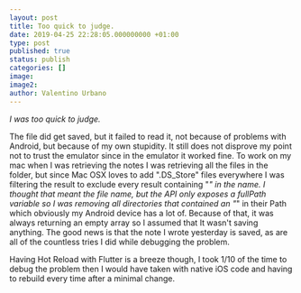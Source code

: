 ```yaml
---
layout: post
title: Too quick to judge.
date: 2019-04-25 22:28:05.000000000 +01:00
type: post
published: true
status: publish
categories: []
image:
image2:
author: Valentino Urbano
---
```


*I was too quick to judge.*

The file did get saved, but it failed to read it, not because of problems with Android, but because of my own stupidity. It still does not disprove my point not to trust the emulator since in the emulator it worked fine. To work on my mac when I was retrieving the notes I was retrieving all the files in the folder, but since Mac OSX loves to add ".DS_Store" files everywhere I was filtering the result to exclude every result containing "_" in the name. I thought that meant the file name, but the API only exposes a fullPath variable so I was removing all directories that contained an "_" in their Path which obviously my Android device has a lot of. Because of that, it was always returning an empty array so I assumed that It wasn't saving anything. The good news is that the note I wrote yesterday is saved, as are all of the countless tries I did while debugging the problem.

Having Hot Reload with Flutter is a breeze though, I took 1/10 of the time to debug the problem then I would have taken with native iOS code and having to rebuild every time after a minimal change.